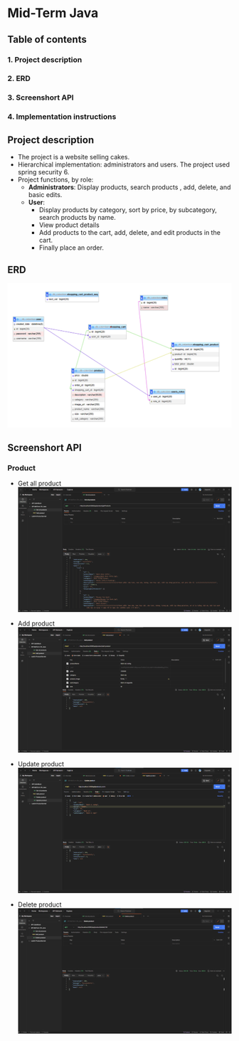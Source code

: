 # Mid-Term Java

## Table of contents

### 1. Project description 
### 2. ERD
### 3. Screenshort API
### 4. Implementation instructions

## Project description 

 - The project is a website selling cakes.
 - Hierarchical implementation: administrators and users. The project
   used spring security 6.
 - Project functions, by role:
	 - **Administrators**: Display products, search products , add, delete, and basic edits.
	 - **User**: 
		 - Display products by category, sort by price, by subcategory, search
		   products by name. 
		 - View product details
		 - Add products to the cart, add, delete, and edit products in the cart.
		 - Finally place an order.

## ERD
![ERD](./ERD.png)


## Screenshort API
### Product
 - Get all product
![Get all product](./ScreenshortAPI/GetAllProduct.png)

 - Add product
![Add product](./ScreenshortAPI/AddProduct.png)

 - Update product
 ![Update product](./ScreenshortAPI/UpdateProduct.png)

 - Delete product
 ![Delete product](./ScreenshortAPI/DeleteProduct.png)

